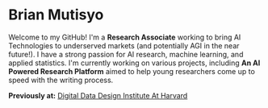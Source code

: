 
# Brian Mutisyo

Welcome to my GitHub! I'm a **Research Associate** working to bring AI Technologies to underserved markets (and potentially AGI in the near future!). I have a strong passion for AI research, machine learning, and applied statistics. I'm currently working on various projects, including **An AI Powered Research Platform** aimed to help young researchers come up to speed with the writing process. 

**Previously at:** [Digital Data Design Institute At Harvard]([https://d3.harvard.edu/](https://d3.harvard.edu/our-team/brian-mutisyo/))


